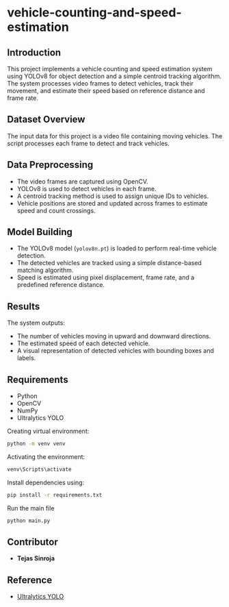 # vehicle-counting-and-speed-estimation

## Introduction
This project implements a vehicle counting and speed estimation system using YOLOv8 for object detection and a simple centroid tracking algorithm. The system processes video frames to detect vehicles, track their movement, and estimate their speed based on reference distance and frame rate.

## Dataset Overview
The input data for this project is a video file containing moving vehicles. The script processes each frame to detect and track vehicles.

## Data Preprocessing
- The video frames are captured using OpenCV.
- YOLOv8 is used to detect vehicles in each frame.
- A centroid tracking method is used to assign unique IDs to vehicles.
- Vehicle positions are stored and updated across frames to estimate speed and count crossings.

## Model Building
- The YOLOv8 model (`yolov8n.pt`) is loaded to perform real-time vehicle detection.
- The detected vehicles are tracked using a simple distance-based matching algorithm.
- Speed is estimated using pixel displacement, frame rate, and a predefined reference distance.

## Results
The system outputs:
- The number of vehicles moving in upward and downward directions.
- The estimated speed of each detected vehicle.
- A visual representation of detected vehicles with bounding boxes and labels.

## Requirements
- Python
- OpenCV
- NumPy
- Ultralytics YOLO

Creating virtual environment:
```bash
python -m venv venv
```
Activating the environment:
```bash
venv\Scripts\activate
```
Install dependencies using:
```bash
pip install -r requirements.txt
```
Run the main file 
```bash
python main.py
```

## Contributor
- **Tejas Sinroja**

## Reference
- [Ultralytics YOLO](https://github.com/ultralytics/ultralytics)

